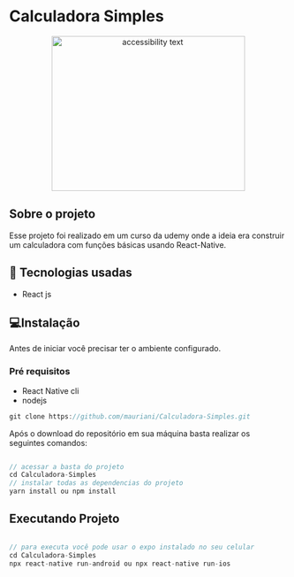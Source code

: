 # Calculadora Simples

<p align="center">
  <img src="https://github.com/mauriani/calculadoraSimples/blob/master/LayoutCalculadora.jpeg" width="350" alt="accessibility text" height="280">
</p>

## Sobre o projeto

Esse projeto foi realizado em um curso da udemy onde a ideia era construir um calculadora com funções básicas usando React-Native.

## 🚀 Tecnologias usadas

- React js

## 💻Instalação

Antes de iniciar você precisar ter o ambiente configurado.

### Pré requisitos

- React Native cli
- nodejs

```jsx
git clone https://github.com/mauriani/Calculadora-Simples.git
```

Após o download do repositório em sua máquina basta realizar os seguintes comandos:

```jsx

// acessar a basta do projeto
cd Calculadora-Simples
// instalar todas as dependencias do projeto
yarn install ou npm install

```

## Executando Projeto

```jsx

// para executa você pode usar o expo instalado no seu celular
cd Calculadora-Simples
npx react-native run-android ou npx react-native run-ios
```


